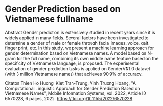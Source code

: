 # Gender Prediction based on Vietnamese fullname

Abstract
Gender prediction is extensively studied in recent years since it is widely applied in many fields. Several factors have been investigated to determine a gender of male or female through facial images, voice, gait, finger print, etc. In this study, we present a machine learning approach for gender determination based on Vietnamese names. A model based on N-gram for the full name, combining its own middle name feature based on the specificity of Vietnamese language, is proposed. The experimental evaluation of gender prediction tasks is applied on GenderVN1.0 dataset (with 3 million Vietnamese names) that achieves 90.9% of accuracy.

Citaton
Thien Ho Huong, Kiet Tran-Trung, Vinh Truong Hoang, "A Computational Linguistic Approach for Gender Prediction Based on Vietnamese Names", Mobile Information Systems, vol. 2022, Article ID 6570228, 6 pages, 2022. https://doi.org/10.1155/2022/6570228
